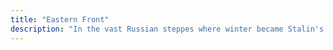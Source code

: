 ```yaml
---
title: "Eastern Front"
description: "In the vast Russian steppes where winter became Stalin's best ally. From the gates of Moscow to the ruins of Berlin, this front devoured entire armies. Here the cold was as deadly as bullets."
---
```

